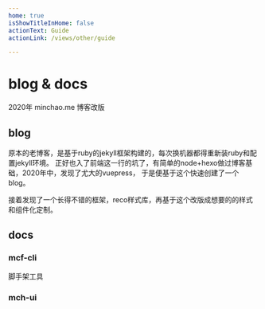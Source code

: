 ```yaml
---
home: true
isShowTitleInHome: false
actionText: Guide
actionLink: /views/other/guide

---
```

# blog & docs

2020年 minchao.me 博客改版

## blog

原本的老博客，是基于ruby的jekyll框架构建的，每次换机器都得重新装ruby和配置jekyll环境。
正好也入了前端这一行的坑了，有简单的node+hexo做过博客基础，2020年中，发现了尤大的vuepress，
于是便基于这个快速创建了一个blog。

接着发现了一个长得不错的框架，reco样式库，再基于这个改版成想要的的样式和组件化定制。

## docs

### mcf-cli

脚手架工具
### mch-ui
